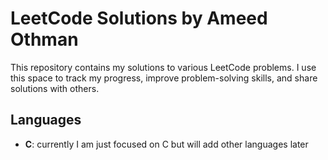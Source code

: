# LeetCode Solutions by Ameed Othman

This repository contains my solutions to various LeetCode problems. I use this space to track my progress, improve problem-solving skills, and share solutions with others.

## Languages 

- **C**: currently I am just focused on C but will add other languages later

